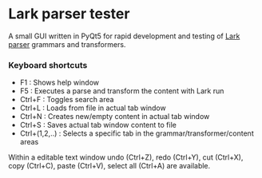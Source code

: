 # Lark parser tester

A small GUI written in PyQt5 for rapid development and testing of [Lark parser](https://github.com/lark-parser/lark) grammars and transformers.

### Keyboard shortcuts

- F1 : Shows help window
- F5 : Executes a parse and transform the content with Lark run
- Ctrl+F : Toggles search area
- Ctrl+L : Loads from file in actual tab window
- Ctrl+N : Creates new/empty content in actual tab window
- Ctrl+S : Saves actual tab window content to file
- Ctrl+(1,2,..) : Selects a specific tab in the grammar/transformer/content areas

Within a editable text window undo (Ctrl+Z), redo (Ctrl+Y), cut (Ctrl+X), copy (Ctrl+C), paste (Ctrl+V),
select all (Ctrl+A) are available.



